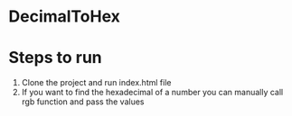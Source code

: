 # DecimalToHex
# Steps to run
1. Clone the project and run index.html file
2. If you want to find the hexadecimal of a number you can manually call rgb function and pass the values
